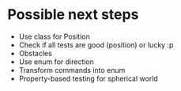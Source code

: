 # Possible next steps

- Use class for Position
- Check if all tests are good (position) or lucky :p
- Obstacles
- Use enum for direction
- Transform commands into enum
- Property-based testing for spherical world
